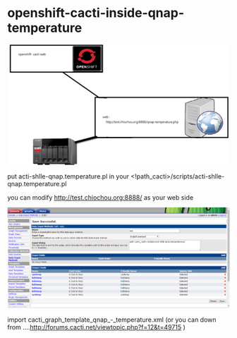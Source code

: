 # openshift-cacti-inside-qnap-temperature

![alt tag](https://github.com/chio-nzgft/openshift-cacti-inside-qnap-temperature/raw/master/p6.png)

put acti-shlle-qnap.temperature.pl in your <!path_cacti>/scripts/acti-shlle-qnap.temperature.pl

you can modify http://test.chiochou.org:8888/ as your web side

![alt tag](https://github.com/chio-nzgft/openshift-cacti-inside-qnap-temperature/raw/master/p1.png)

import cacti_graph_template_qnap_-_temperature.xml 
(or you can down from ....http://forums.cacti.net/viewtopic.php?f=12&t=49715 )

